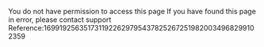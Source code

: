 You do not have permission to access this page If you have found this page in error, please contact support Reference:16991925635173119226297954378252672519820034968299102359